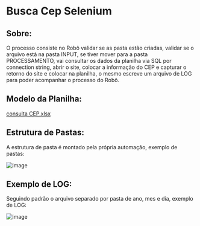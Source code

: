 ﻿# Busca Cep Selenium
 
 ## Sobre:
 
 O processo consiste no Robô validar se as pasta estão criadas, validar se o arquivo está na pasta INPUT, se tiver mover para a pasta PROCESSAMENTO, vai consultar os dados da planilha via SQL por connection string, abrir o site, colocar a informação do CEP e capturar o retorno do site e colocar na planilha, o mesmo escreve um arquivo de LOG para poder acompanhar o processo do Robô.
 
 ## Modelo da Planilha:
 
 [consulta CEP.xlsx](https://github.com/pedrosomatheus/BuscaCepSelenium/files/10451599/consulta.CEP.xlsx)
 
 
 ## Estrutura de Pastas:
 
 A estrutura de pasta é montado pela própria automação, exemplo de pastas:
 
 ![image](https://user-images.githubusercontent.com/51141664/213309193-d5c13688-97a8-4779-a86e-76fb1b4c40fd.png)


 
 ## Exemplo de LOG:
 
 Seguindo padrão o arquivo separado por pasta de ano, mes e dia, exemplo de LOG:
 
 ![image](https://user-images.githubusercontent.com/51141664/213308622-a68d2fb1-fd6d-46f6-8abb-ba11c4f4b51d.png)
 
 

